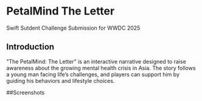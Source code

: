 # PetalMind The Letter
Swift Sutdent Challenge Submission for WWDC 2025

## Introduction
"The PetalMind: The Letter" is an interactive narrative designed to raise awareness about the growing mental health crisis in Asia. The story follows a young man facing life’s challenges, and players can support him by guiding his behaviors and lifestyle choices.

##Screenshots
